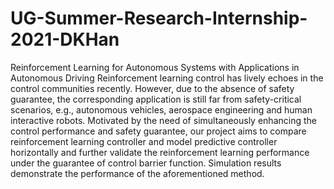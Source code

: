 # UG-Summer-Research-Internship-2021-DKHan
Reinforcement Learning for Autonomous Systems with Applications in Autonomous Driving
Reinforcement learning control has lively echoes in the control communities recently.
However, due to the absence of safety guarantee, the corresponding application is still far from safety-critical scenarios, e.g., autonomous vehicles, aerospace engineering and human interactive robots. 
Motivated by the need of simultaneously enhancing the control performance and safety guarantee, our project aims to compare reinforcement learning controller and model predictive controller horizontally and further validate the reinforcement learning performance under the guarantee
of control barrier function.
Simulation results demonstrate the performance of the aforementioned method.
